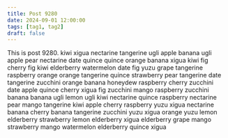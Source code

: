 ```yaml
---
title: Post 9280
date: 2024-09-01 12:00:00
tags: [tag1, tag2]
draft: false
---
```

This is post 9280.
kiwi
xigua
nectarine
tangerine
ugli
apple
banana
ugli
apple
pear
nectarine
date
quince
quince
orange
banana
xigua
kiwi
fig
cherry
fig
kiwi
elderberry
watermelon
date
fig
yuzu
grape
tangerine
raspberry
orange
orange
tangerine
quince
strawberry
pear
tangerine
date
tangerine
zucchini
orange
banana
honeydew
raspberry
cherry
zucchini
date
apple
quince
cherry
xigua
fig
zucchini
mango
raspberry
zucchini
banana
banana
ugli
lemon
ugli
kiwi
nectarine
quince
raspberry
nectarine
pear
mango
tangerine
kiwi
apple
cherry
raspberry
yuzu
xigua
nectarine
banana
cherry
banana
tangerine
zucchini
yuzu
xigua
orange
yuzu
lemon
elderberry
strawberry
lemon
elderberry
xigua
elderberry
grape
mango
strawberry
mango
watermelon
elderberry
quince
xigua
